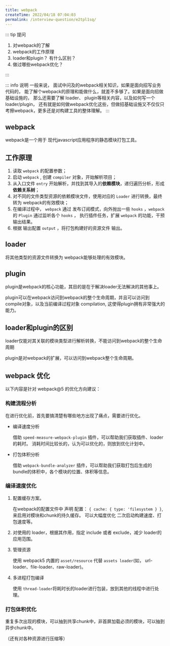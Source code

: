 ```yaml
---
title: webpack
createTime: 2022/04/18 07:04:03
permalink: /interview-question/e2tpl1sq/
---
```


::: tip 提问

1. 对webpack的了解
2. webpack的工作原理
3. loader和plugin？ 有什么区别？
4. 做过哪些webpack优化？

:::

::: info 说明
一般来说， 面试中问及的webpack相关知识，如果是面向招写业务代码的，
能了解个webpack的原理和能做什么，就差不多够了。如果是面向招做基础设施的，
那么还需要了解 loader、 plugin等相关内容，以及如何写一个 loader/plugin，
还有就是如何做webpack优化这些，但做招基础设施又不仅仅只考擦webpack，更多还是对构建工具的整体理解。
:::

## webpack

webpack是一个用于 现代javascript应用程序的静态模块打包工具。

## 工作原理

1. 读取 `webpack` 的配置参数；
2. 启动 `webpack` , 创建 `compiler` 对象，开始解析项目；
3. 从入口文件 `entry` 开始解析，并找到其导入的**依赖模块**，递归遍历分析，形成**依赖关系树**；
4. 对不同的文件类型资源的依赖模块文件，使用对应的 `Loader` 进行转换，最终转为 webpack的有效模块；
5. 在编译过程中， `webpack` 通过 发布订阅模式，向外抛出一些 `hooks` ，`webpack` 的 `Plugin` 通过监听各个 `hooks` ，
   执行插件任务，扩展 `webpack` 的功能，干预输出结果。
6. 根据 输出配置 `output` ，将打包构建好的资源文件 输出。

## loader

将其他类型的资源文件转换为 webpack能够处理的有效模块。

## plugin

plugin是webpack的核心功能，其目的是在于解决loader无法解决的其他事上。

plugin可以在webpack访问到webpack的整个生命周期，并且可以访问到compile对象，以及当前编译过程对象 compilation, 这使得plugin拥有非常强大的能力。

## loader和plugin的区别

loader仅能对其关联的模块类型进行解析转换，不能访问到webpack的整个生命周期

plugin是对webpack的扩展，可以访问到webpack整个生命周期。

## webpack 优化

以下内容是针对 webpack@5 的优化方向建议：

### 构建流程分析

在进行优化前，首先要搞清楚有哪些地方出现了痛点，需要进行优化。

- 编译速度分析

  借助 `speed-measure-webpack-plugin` 插件，可以帮助我们获取插件、loader的耗时。
  消耗时间比较长的，认为可以优化的，则放到优化计划中。

- 打包体积分析

  借助 `webpack-bundle-analyzer` 插件，可以帮助我们获取打包后生成的bundle的体积中，各个模块的位置、体积等信息。

### 编译速度优化

1. 配置缓存方案。

   在webpack的配置文件中 声明 配置： `{ cache: { type: 'filesystem } }`,来启用对模块和chunk的持久缓存。
   可以大幅度优化 二次启动构建速度、打包速度等。

2. 对使用的 loader，根据其作用，指定 include 或者 exclude，减少 loader的应用范围。

3. 管理资源

   使用 webpack5 内置的 `asset/resource` 代替 `assets loader`(如， url-loader、file-loader、raw-loader)。

4. 多进程打包编译

   使用 `thread-loader`将耗时长的loader进行包装，放到其他的线程中进行处理。

### 打包体积优化

重复多次出现的模块，可以抽到共享chunk中，非首屏加载必须的模块，可以抽到异步chunk中。

（还有对各种资源进行压缩等）

